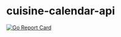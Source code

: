 # cuisine-calendar-api
[![Go Report Card](https://goreportcard.com/badge/github.com/lynshi/cuisine-calendar-api)](https://goreportcard.com/report/github.com/lynshi/cuisine-calendar-api) 